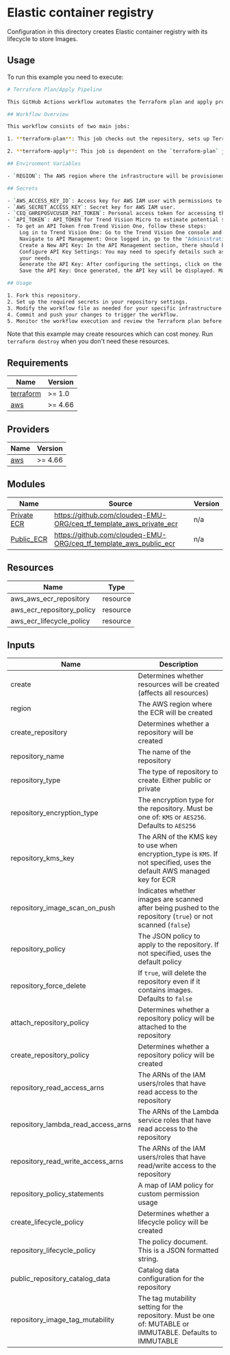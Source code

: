 # Elastic container registry

Configuration in this directory creates Elastic container registry with its lifecycle to store Images.

## Usage

To run this example you need to execute:

```bash
# Terraform Plan/Apply Pipeline

This GitHub Actions workflow automates the Terraform plan and apply process for infrastructure provisioning and management in AWS.

## Workflow Overview

This workflow consists of two main jobs:

1. **terraform-plan**: This job checks out the repository, sets up Terraform, initializes Terraform, runs a Terraform plan, converts the plan to JSON format, uploads the JSON plan to artifacts, and runs Infracost for cost estimation.

2. **terraform-apply**: This job is dependent on the `terraform-plan` job. It checks out the repository, configures AWS credentials, sets up Terraform, initializes Terraform, and applies the Terraform changes.

## Environment Variables

- `REGION`: The AWS region where the infrastructure will be provisioned.

## Secrets

- `AWS_ACCESS_KEY_ID`: Access key for AWS IAM user with permissions to manage infrastructure.
- `AWS_SECRET_ACCESS_KEY`: Secret key for AWS IAM user.
- `CEQ_GHREPOSVCUSER_PAT_TOKEN`: Personal access token for accessing the repository.
- `API_TOKEN`: API_TOKEN for Trend Vision Micro to estimate potential security issues or configurations.
-  To get an API Token from Trend Vision One, follow these steps:
    Log in to Trend Vision One: Go to the Trend Vision One console and log in with your credentials.
    Navigate to API Management: Once logged in, go to the "Administration" or "Settings" section. Look for "API Management" or a similar option.
    Create a New API Key: In the API Management section, there should be an option to create a new API key. Click on it.
    Configure API Key Settings: You may need to specify details such as the name of the API key, permissions, and scope. Configure these settings according to
    your needs.
    Generate the API Key: After configuring the settings, click on the "Generate" or "Create" button to generate the API key.
    Save the API Key: Once generated, the API key will be displayed. Make sure to copy and save it securely as you may not be able to view it again later

## Usage

1. Fork this repository.
2. Set up the required secrets in your repository settings.
3. Modify the workflow file as needed for your specific infrastructure and requirements.
4. Commit and push your changes to trigger the workflow.
5. Monitor the workflow execution and review the Terraform plan before applying changes.


```

Note that this example may create resources which can cost money. Run `terraform destroy` when you don't need these resources.

<!-- BEGINNING OF PRE-COMMIT-TERRAFORM DOCS HOOK -->

## Requirements

| Name                                                                     | Version |
| ------------------------------------------------------------------------ | ------- |
| <a name="requirement_terraform"></a> [terraform](#requirement_terraform) | >= 1.0  |
| <a name="requirement_aws"></a> [aws](#requirement_aws)                   | >= 4.66 |

## Providers

| Name                                             | Version |
| ------------------------------------------------ | ------- |
| <a name="provider_aws"></a> [aws](#provider_aws) | >= 4.66 |

## Modules

| Name                                                              | Source                                                             | Version |
| ----------------------------------------------------------------- | ------------------------------------------------------------------ | ------- |
| <a name="AWS Private ECR"></a> [Private ECR](#module_Private_ECR) | https://github.com/cloudeq-EMU-ORG/ceq_tf_template_aws_private_ecr | n/a     |
| <a name="module_Public_ECR"></a> [Public_ECR](#module_Public_ECR) | https://github.com/cloudeq-EMU-ORG/ceq_tf_template_aws_public_ecr  | n/a     |

## Resources

| Name                        | Type     |
| --------------------------- | -------- |
| aws_aws_ecr_repository | resource |
| aws_ecr_repository_policy   | resource |
| aws_ecr_lifecycle_policy    | resource |

## Inputs

| Name                               | Description                                                                                                             |
| ---------------------------------- | ----------------------------------------------------------------------------------------------------------------------- |
| create                             | Determines whether resources will be created (affects all resources)                                                    |
| region                             | The AWS region where the ECR will be created                                                                            |
| create_repository                  | Determines whether a repository will be created                                                                         |
| repository_name                    | The name of the repository                                                                                              |
| repository_type                    | The type of repository to create. Either public or private                                                              |
| repository_encryption_type         | The encryption type for the repository. Must be one of: `KMS` or `AES256`. Defaults to `AES256`                         |
| repository_kms_key                 | The ARN of the KMS key to use when encryption_type is `KMS`. If not specified, uses the default AWS managed key for ECR |
| repository_image_scan_on_push      | Indicates whether images are scanned after being pushed to the repository (`true`) or not scanned (`false`)             |
| repository_policy                  | The JSON policy to apply to the repository. If not specified, uses the default policy                                   |
| repository_force_delete            | If `true`, will delete the repository even if it contains images. Defaults to `false`                                   |
| attach_repository_policy           | Determines whether a repository policy will be attached to the repository                                               |
| create_repository_policy           | Determines whether a repository policy will be created                                                                  |
| repository_read_access_arns        | The ARNs of the IAM users/roles that have read access to the repository                                                 |
| repository_lambda_read_access_arns | The ARNs of the Lambda service roles that have read access to the repository                                            |
| repository_read_write_access_arns  | The ARNs of the IAM users/roles that have read/write access to the repository                                           |
| repository_policy_statements       | A map of IAM policy for custom permission usage                                                                         |
| create_lifecycle_policy            | Determines whether a lifecycle policy will be created                                                                   |
| repository_lifecycle_policy        | The policy document. This is a JSON formatted string.                                                                   |
| public_repository_catalog_data     | Catalog data configuration for the repository                                                                           |
| repository_image_tag_mutability    | The tag mutability setting for the repository. Must be one of: MUTABLE or IMMUTABLE. Defaults to IMMUTABLE              |

